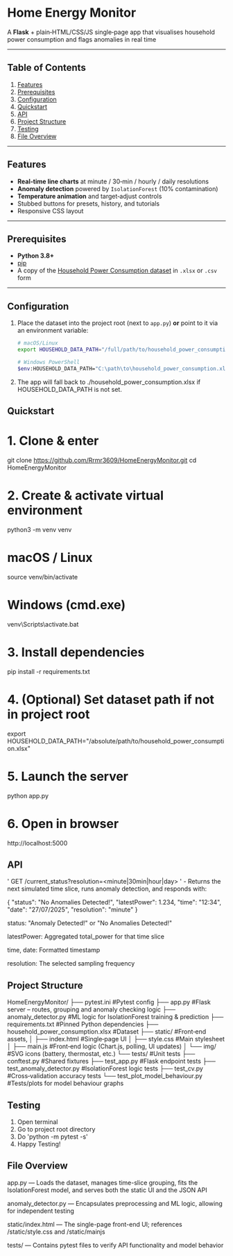 # Home Energy Monitor

A **Flask** + plain‑HTML/CSS/JS single‑page app that visualises household power consumption and flags anomalies in real time

---

## Table of Contents

1. [Features](#features)  
2. [Prerequisites](#prerequisites)  
3. [Configuration](#configuration)  
4. [Quickstart](#quickstart)  
5. [API](#api)  
6. [Project Structure](#project-structure)  
7. [Testing](#testing)
8. [File Overview](#file-overview)  

---

## Features

- **Real‑time line charts** at minute / 30‑min / hourly / daily resolutions  
- **Anomaly detection** powered by `IsolationForest` (10% contamination)  
- **Temperature animation** and target‑adjust controls  
- Stubbed buttons for presets, history, and tutorials  
- Responsive CSS layout  

---

## Prerequisites

- **Python 3.8+**  
- [pip](https://pip.pypa.io/)  
- A copy of the [Household Power Consumption dataset](https://archive.ics.uci.edu/ml/datasets/individual+household+electric+power+consumption) in `.xlsx` or `.csv` form  

---

## Configuration

1. Place the dataset into the project root (next to `app.py`) **or** point to it via an environment variable:

   ```bash
   # macOS/Linux
   export HOUSEHOLD_DATA_PATH="/full/path/to/household_power_consumption.xlsx"

   # Windows PowerShell
   $env:HOUSEHOLD_DATA_PATH="C:\path\to\household_power_consumption.xlsx"


2. The app will fall back to ./household_power_consumption.xlsx if HOUSEHOLD_DATA_PATH is not set.


## Quickstart

# 1. Clone & enter
git clone https://github.com/Rrmr3609/HomeEnergyMonitor.git
cd HomeEnergyMonitor

# 2. Create & activate virtual environment
python3 -m venv venv

# macOS / Linux
source venv/bin/activate

# Windows (cmd.exe)
venv\Scripts\activate.bat

# 3. Install dependencies
pip install -r requirements.txt

# 4. (Optional) Set dataset path if not in project root
export HOUSEHOLD_DATA_PATH="/absolute/path/to/household_power_consumption.xlsx"

# 5. Launch the server
python app.py

# 6. Open in browser
http://localhost:5000


## API

' GET /current_status?resolution=<minute|30min|hour|day> ' - Returns the next simulated time slice, runs anomaly detection, and responds with:

{
  "status": "No Anomalies Detected!",
  "latestPower": 1.234,
  "time": "12:34",
  "date": "27/07/2025",
  "resolution": "minute"
}


status: "Anomaly Detected!" or "No Anomalies Detected!"

latestPower: Aggregated total_power for that time slice

time, date: Formatted timestamp

resolution: The selected sampling frequency


## Project Structure

HomeEnergyMonitor/
├── pytest.ini                     #Pytest config 
├── app.py                         #Flask server – routes, grouping and anomaly checking logic
├── anomaly_detector.py           #ML logic for IsolationForest training & prediction
├── requirements.txt               #Pinned Python dependencies
├── household_power_consumption.xlsx  #Dataset
├── static/                        #Front‑end assets,
│   ├── index.html                 #Single‑page UI
│   ├── style.css                  #Main stylesheet
│   ├── main.js                    #Front‑end logic (Chart.js, polling, UI updates)
│   └── img/                       #SVG icons (battery, thermostat, etc.)
└── tests/                         #Unit tests
    ├── conftest.py                #Shared fixtures
    ├── test_app.py                #Flask endpoint tests
    ├── test_anomaly_detector.py   #IsolationForest logic tests
    ├── test_cv.py                 #Cross‑validation accuracy tests
    └── test_plot_model_behaviour.py  #Tests/plots for model behaviour graphs


## Testing

1. Open terminal
2. Go to project root directory
3. Do 'python -m pytest -s'
4. Happy Testing!


## File Overview

app.py — Loads the dataset, manages time-slice grouping, fits the IsolationForest model, and serves both the static UI and the JSON API

anomaly_detector.py — Encapsulates preprocessing and ML logic, allowing for independent testing

static/index.html — The single-page front-end UI; references /static/style.css and /static/mainjs

tests/ — Contains pytest files to verify API functionality and model behavior